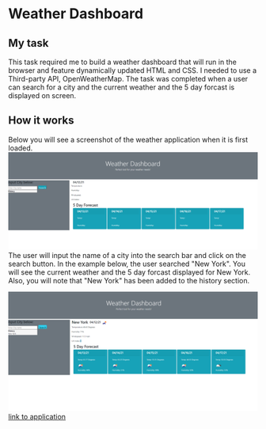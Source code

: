 # Weather Dashboard

## My task
This task required me to build a weather dashboard that will run in the browser and feature dynamically updated HTML and CSS. I needed to use a Third-party API, OpenWeatherMap. The task was completed when a user can search for a city and the current weather and the 5 day forcast is displayed on screen. 

## How it works
Below you will see a screenshot of the weather application when it is first loaded.
<img src=".\assets\imgs\01.PNG">
The user will input the name of a city into the search bar and click on the search button.
In the example below, the user searched "New York". You will see the current weather and the 5 day forcast displayed for New York. Also, you will note that "New York" has been added to the history section.

<img src=".\assets\imgs\02.PNG">
<a href="https://cjose26.github.io/Weather-app/">link to application</a>
